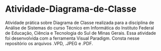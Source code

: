 # Atividade-Diagrama-de-Classe
Atividade prática sobre Diagrama de Classe realizada para a disciplina de Análise de Sistemas do curso Técnico em Informática do Instituto Federal de Educação, Ciência e Tecnologia do Sul de Minas Gerais.  Essa atividade foi desenvolvida com a ferramenta Visual Paradigm.  Consta nesse repositório os arquivos .VPD, .JPEG e .PDF.
